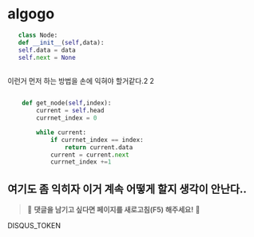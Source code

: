 # algogo

```python
   class Node:
   def __init__(self,data):
   self.data = data
   self.next = None
   
```

이런거 먼저 하는 방법을 손에 익혀야 할거같다.2 2

```python

    def get_node(self,index):
        current = self.head
        currnet_index = 0

        while current:
            if currnet_index == index:
                return current.data
            current = current.next
            currnet_index +=1

```



여기도 좀 익히자
이거 계속 어떻게 할지 생각이 안난다..
---

> 💬 **댓글을 남기고 싶다면 페이지를 새로고침(F5) 해주세요!** 🔄


DISQUS_TOKEN